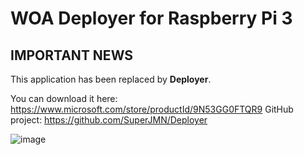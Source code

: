 ﻿# WOA Deployer for Raspberry Pi 3

## IMPORTANT NEWS
This application has been replaced by **Deployer**. 

You can download it here: https://www.microsoft.com/store/productId/9N53GG0FTQR9
GitHub project: https://github.com/SuperJMN/Deployer

![image](https://user-images.githubusercontent.com/3109851/148647612-2d61f65d-c462-4b2b-9f43-4492b8ea50cc.png)
